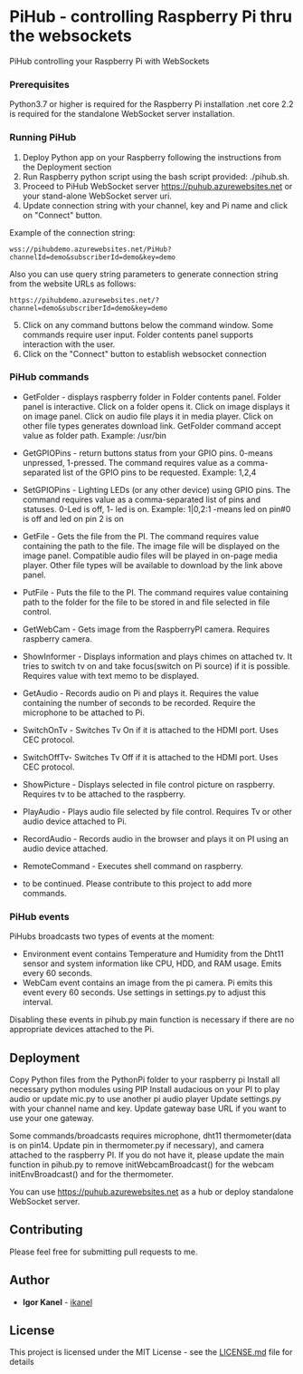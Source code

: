 # PiHub - controlling Raspberry Pi thru the  websockets

PiHub controlling your Raspberry Pi with WebSockets

### Prerequisites

Python3.7 or higher is required for the Raspberry Pi installation
.net core 2.2  is required for the standalone WebSocket server installation.

### Running PiHub

1. Deploy Python app on your Raspberry following the instructions from the Deployment section
2. Run Raspberry python script using the bash script provided: ./pihub.sh. 
3. Proceed to PiHub WebSocket server  https://puhub.azurewebsites.net or your stand-alone WebSocket server uri.
4. Update connection string with your channel, key and Pi name and click on "Connect" button.

Example of the connection string:
```
wss://pihubdemo.azurewebsites.net/PiHub?channelId=demo&subscriberId=demo&key=demo
```
Also you can use query string parameters to generate connection string from the website URLs as follows:

```
https://pihubdemo.azurewebsites.net/?channel=demo&subscriberId=demo&key=demo
```
5. Click on any command buttons below the command window. Some commands require user input.  Folder contents panel supports interaction with the user. 
6. Click on the "Connect" button to establish websocket connection 

### PiHub commands

* GetFolder - displays raspberry folder in Folder contents panel. Folder panel is interactive. 
Click on a folder opens it. Click on image displays it on image panel. Click on audio file plays it in media player. Click on other file types generates download link.
GetFolder command accept value as folder path. Example: /usr/bin

* GetGPIOPins - return buttons status from your GPIO pins. 0-means unpressed, 1-pressed. The command requires value as a comma-separated list of the GPIO pins to be requested. Example: 1,2,4
* SetGPIOPins - Lighting LEDs (or any other device) using GPIO pins. The command requires value as a comma-separated list of pins and statuses. 0-Led is off, 1- led is on. Example: 1|0,2:1  -means led on pin#0 is off and led on pin 2 is on
* GetFile - Gets the file from the PI. The command requires value containing the path to the file. The image file will be displayed on the image panel. Compatible audio files will be played in on-page media player. Other file types will be available to download by the link above panel.
* PutFile - Puts the file to the PI. The command requires value containing path to the folder for the file to be stored in and file selected in file control.
* GetWebCam - Gets image from the RaspberryPI camera. Requires raspberry camera. 
* ShowInformer - Displays information and plays chimes on attached tv. It tries to switch tv on and take focus(switch on Pi source) if it is possible. Requires value with text memo to be displayed.
* GetAudio - Records audio on Pi and plays it. Requires the value containing the number of seconds to be recorded. Require the microphone to be attached to Pi.
* SwitchOnTv - Switches Tv On if it is attached to the HDMI port. Uses CEC protocol.
* SwitchOffTv- Switches Tv Off if it is attached to the HDMI port. Uses CEC protocol.
* ShowPicture - Displays selected in file control picture on raspberry. Requires tv to be attached to the raspberry.
* PlayAudio - Plays audio file selected by file control. Requires Tv or other audio device attached to Pi.
* RecordAudio - Records audio in the browser and plays it on PI using an audio device attached.
* RemoteCommand - Executes shell command on raspberry.

* to be continued. Please contribute to this project to add more commands.

### PiHub events

 PiHubs broadcasts two types of events at the moment:
 * Environment event contains Temperature and Humidity from the Dht11 sensor and system information like CPU, HDD, and RAM usage. Emits every 60 seconds.
 * WebCam event contains an image from the pi camera. Pi emits this event every 60 seconds. 
Use settings in settings.py to adjust this interval.

Disabling these events in pihub.py main function is necessary if there are no appropriate devices attached to the Pi.
 
## Deployment

Copy Python files from the PythonPi folder to your raspberry pi
Install all necessary python modules using PIP
Install audacious on your PI to play audio or update mic.py to use another pi audio player
Update settings.py with your channel name and key. Update gateway base URL if you want to use your one gateway.

Some commands/broadcasts requires microphone, dht11 thermometer(data is on pin14. Update pin in thermometer.py if necessary), and camera attached to the raspberry PI. If you do not have it, please update the main  function in pihub.py to remove 
initWebcamBroadcast() for the webcam initEnvBroadcast() and for the thermometer.

You can use https://puhub.azurewebsites.net as a hub or deploy standalone WebSocket server.

## Contributing

Please feel free for submitting pull requests to me.

## Author

* **Igor Kanel** - [ikanel](https://github.com/ikanel)

## License

This project is licensed under the MIT License - see the [LICENSE.md](LICENSE.md) file for details
